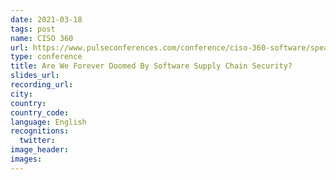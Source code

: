 ```yaml
---
date: 2021-03-18
tags: post
name: CISO 360
url: https://www.pulseconferences.com/conference/ciso-360-software/speakers-ciso-360-software/#1614980707563-99f293dc-1059
type: conference
title: Are We Forever Doomed By Software Supply Chain Security?
slides_url:
recording_url:
city:
country:
country_code:
language: English
recognitions:
  twitter:
image_header:
images:
---
```

